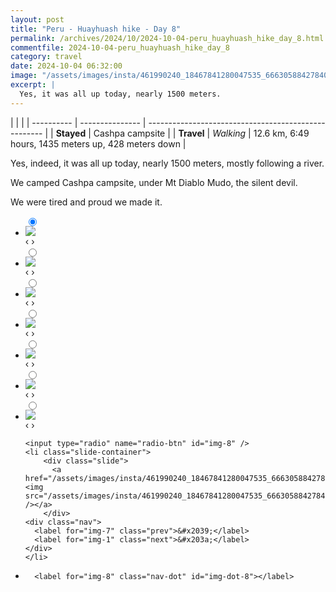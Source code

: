```yaml
---
layout: post
title: "Peru - Huayhuash hike - Day 8"
permalink: /archives/2024/10/2024-10-04-peru_huayhuash_hike_day_8.html
commentfile: 2024-10-04-peru_huayhuash_hike_day_8
category: travel
date: 2024-10-04 06:32:00
image: "/assets/images/insta/461990240_18467841280047535_6663058842784005262_n_17910085839006572.jpg"
excerpt: |
  Yes, it was all up today, nearly 1500 meters.
---
```


|            |                 |
| ---------- | --------------- | ---------------------------------------------------- |
| **Stayed** | Cashpa campsite |
| **Travel** | _Walking_       | 12.6 km, 6:49 hours, 1435 meters up, 428 meters down |

Yes, indeed, it was all up today, nearly 1500 meters, mostly following a river.

We camped Cashpa campsite, under Mt Diablo Mudo, the silent devil.

We were tired and proud we made it.

<ul class="slides">
    <input type="radio" name="radio-btn" id="img-1" checked="checked" />
    <li class="slide-container">
        <div class="slide">
          <a href="/assets/images/insta/461942161_18467841319047535_8643055324848850229_n_17919174962989655.jpg"><img src="/assets/images/insta/461942161_18467841319047535_8643055324848850229_n_17919174962989655.jpg" /></a>
        </div>
    <div class="nav">
      <label for="img-8" class="prev">&#x2039;</label>
      <label for="img-2" class="next">&#x203a;</label>
    </div>
    </li>
        <input type="radio" name="radio-btn" id="img-2"  />
    <li class="slide-container">
        <div class="slide">
          <a href="/assets/images/insta/461853819_18467841328047535_4783879043542264854_n_18000110885682746.jpg"><img src="/assets/images/insta/461853819_18467841328047535_4783879043542264854_n_18000110885682746.jpg" /></a>
        </div>
    <div class="nav">
      <label for="img-1" class="prev">&#x2039;</label>
      <label for="img-3" class="next">&#x203a;</label>
    </div>
    </li>
        <input type="radio" name="radio-btn" id="img-3"  />
    <li class="slide-container">
        <div class="slide">
          <a href="/assets/images/insta/461990326_18467841340047535_6924370233303318337_n_18163185265315578.jpg"><img src="/assets/images/insta/461990326_18467841340047535_6924370233303318337_n_18163185265315578.jpg" /></a>
        </div>
    <div class="nav">
      <label for="img-2" class="prev">&#x2039;</label>
      <label for="img-4" class="next">&#x203a;</label>
    </div>
    </li>
        <input type="radio" name="radio-btn" id="img-4"  />
    <li class="slide-container">
        <div class="slide">
          <a href="/assets/images/insta/461989157_18467841349047535_41815850898405565_n_18357428845185350.jpg"><img src="/assets/images/insta/461989157_18467841349047535_41815850898405565_n_18357428845185350.jpg" /></a>
        </div>
    <div class="nav">
      <label for="img-3" class="prev">&#x2039;</label>
      <label for="img-5" class="next">&#x203a;</label>
    </div>
    </li>
        <input type="radio" name="radio-btn" id="img-5"  />
    <li class="slide-container">
        <div class="slide">
          <a href="/assets/images/insta/461999091_18467841364047535_8811193269261342082_n_18018696059615559.jpg"><img src="/assets/images/insta/461999091_18467841364047535_8811193269261342082_n_18018696059615559.jpg" /></a>
        </div>
    <div class="nav">
      <label for="img-4" class="prev">&#x2039;</label>
      <label for="img-6" class="next">&#x203a;</label>
    </div>
    </li>
        <input type="radio" name="radio-btn" id="img-6"  />
    <li class="slide-container">
        <div class="slide">
          <a href="/assets/images/insta/461816092_18467841376047535_1004493092494480558_n_17852497218295329.jpg"><img src="/assets/images/insta/461816092_18467841376047535_1004493092494480558_n_17852497218295329.jpg" /></a>
        </div>
    <div class="nav">
      <label for="img-5" class="prev">&#x2039;</label>
      <label for="img-7" class="next">&#x203a;</label>
    </div>
    </li>
        <input type="radio" name="radio-btn" id="img-7"  />
    <li class="slide-container">
        <div class="slide">
          <a href="/assets/images/insta/462285161_18467841388047535_5337722337100498791_n_17998529840688492.jpg"><img src="/assets/images/insta/462285161_18467841388047535_5337722337100498791_n_17998529840688492.jpg" /></a>
        </div>
    <div class="nav">
      <label for="img-6" class="prev">&#x2039;</label>
      <label for="img-8" class="next">&#x203a;</label>
    </div>
    </li>
    
    <input type="radio" name="radio-btn" id="img-8" />
    <li class="slide-container">
        <div class="slide">
          <a href="/assets/images/insta/461990240_18467841280047535_6663058842784005262_n_17910085839006572.jpg"><img src="/assets/images/insta/461990240_18467841280047535_6663058842784005262_n_17910085839006572.jpg" /></a>
        </div>
    <div class="nav">
      <label for="img-7" class="prev">&#x2039;</label>
      <label for="img-1" class="next">&#x203a;</label>
    </div>
    </li>
			
<li class="nav-dots">
      <label for="img-1" class="nav-dot" id="img-dot-1"></label>
      <label for="img-2" class="nav-dot" id="img-dot-2"></label>
      <label for="img-3" class="nav-dot" id="img-dot-3"></label>
      <label for="img-4" class="nav-dot" id="img-dot-4"></label>
      <label for="img-5" class="nav-dot" id="img-dot-5"></label>
      <label for="img-6" class="nav-dot" id="img-dot-6"></label>
      <label for="img-7" class="nav-dot" id="img-dot-7"></label>

      <label for="img-8" class="nav-dot" id="img-dot-8"></label>

</li>
</ul>
